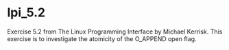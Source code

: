 lpi_5.2
=======

Exercise 5.2 from The Linux Programming Interface by Michael Kerrisk. This exercise is to investigate the atomicity of the O_APPEND open flag.
